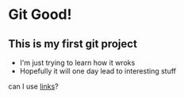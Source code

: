 # Git Good!
## This is my first git project

- I'm just trying to learn how it wroks
- Hopefully it will one day lead to interesting stuff

can I use [links](http://www.cnn.com)?